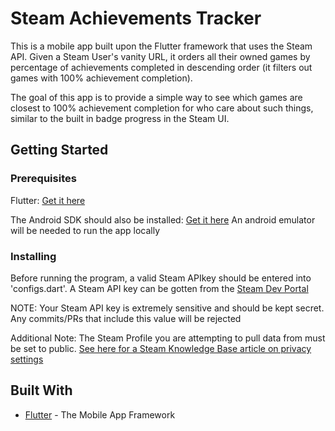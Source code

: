 # Steam Achievements Tracker

This is a mobile app built upon the Flutter framework that uses the Steam API. Given a Steam User's vanity URL, it orders all their owned games by percentage of achievements completed in descending order (it filters out games with 100% achievement completion).

The goal of this app is to provide a simple way to see which games are closest to 100% achievement completion for who care about such things, similar to the built in badge progress in the Steam UI.

## Getting Started


### Prerequisites

Flutter: [Get it here](https://flutter.dev/docs/get-started/install)

The Android SDK should also be installed: [Get it here](https://developer.android.com/studio#downloads)
An android emulator will be needed to run the app locally

### Installing

Before running the program, a valid Steam APIkey should be entered into 'configs.dart'. A Steam API key can be gotten from the [Steam Dev Portal](https://steamcommunity.com/dev/apikey)

NOTE: Your Steam API key is extremely sensitive and should be kept secret. Any commits/PRs that include this value will be rejected

Additional Note: The Steam Profile you are attempting to pull data from must be set to public. [See here for a Steam Knowledge Base article on privacy settings](https://support.steampowered.com/kb_article.php?ref=4113-YUDH-6401)


## Built With

* [Flutter](https://flutter.dev) - The Mobile App Framework

